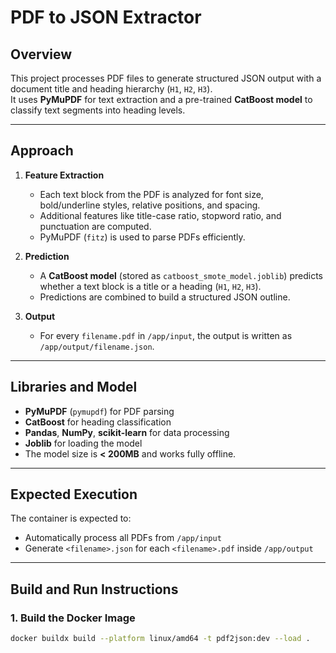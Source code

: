 # PDF to JSON Extractor

## Overview
This project processes PDF files to generate structured JSON output with a document title and heading hierarchy (`H1`, `H2`, `H3`).  
It uses **PyMuPDF** for text extraction and a pre-trained **CatBoost model** to classify text segments into heading levels.

---

## Approach
1. **Feature Extraction**  
   - Each text block from the PDF is analyzed for font size, bold/underline styles, relative positions, and spacing.
   - Additional features like title-case ratio, stopword ratio, and punctuation are computed.
   - PyMuPDF (`fitz`) is used to parse PDFs efficiently.

2. **Prediction**  
   - A **CatBoost model** (stored as `catboost_smote_model.joblib`) predicts whether a text block is a title or a heading (`H1`, `H2`, `H3`).
   - Predictions are combined to build a structured JSON outline.

3. **Output**  
   - For every `filename.pdf` in `/app/input`, the output is written as `/app/output/filename.json`.

---

## Libraries and Model
- **PyMuPDF** (`pymupdf`) for PDF parsing
- **CatBoost** for heading classification
- **Pandas**, **NumPy**, **scikit-learn** for data processing
- **Joblib** for loading the model
- The model size is **< 200MB** and works fully offline.

---

## Expected Execution
The container is expected to:
- Automatically process all PDFs from `/app/input`
- Generate `<filename>.json` for each `<filename>.pdf` inside `/app/output`

---

## Build and Run Instructions

### **1. Build the Docker Image**
```bash
docker buildx build --platform linux/amd64 -t pdf2json:dev --load .
